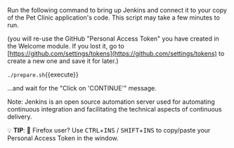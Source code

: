 Run the following command to bring up Jenkins and connect it to your copy of the Pet Clinic application's code. This script may take a few minutes to run.

(you will re-use the GitHub "Personal Access Token" you have created in the Welcome module. If you lost it, go to [https://github.com/settings/tokens](https://github.com/settings/tokens) to create a new one and save it for later.)

  `./prepare.sh`{{execute}}

...and wait for the "Click on 'CONTINUE'" message.

Note: Jenkins is an open source automation server used for automating continuous integration and facilitating the technical aspects of continuous delivery.

💡 **TIP**: 🦊 Firefox user? Use <kbd>CTRL</kbd>+<kbd>INS</kbd> / <kbd>SHIFT</kbd>+<kbd>INS</kbd> to copy/paste your Personal Access Token in the window.
